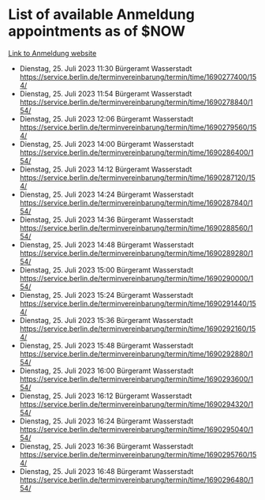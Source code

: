 # List of available Anmeldung appointments as of $NOW
[Link to Anmeldung website](https://service.berlin.de/terminvereinbarung/termin/tag.php?termin=1&anliegen[]=120686&dienstleisterlist=122210,122217,327316,122219,327312,122227,327314,122231,327346,122243,327348,122254,122252,329742,122260,329745,122262,329748,122271,327278,122273,327274,122277,327276,330436,122280,327294,122282,327290,122284,327292,122291,327270,122285,327266,122286,327264,122296,327268,150230,329760,122297,327286,122294,327284,122312,329763,122314,329775,122304,327330,122311,327334,122309,327332,317869,122281,327352,122279,329772,122283,122276,327324,122274,327326,122267,329766,122246,327318,122251,327320,122257,327322,122208,327298,122226,327300&herkunft=http%3A%2F%2Fservice.berlin.de%2Fdienstleistung%2F120686%2F)
- Dienstag, 25. Juli 2023 11:30 Bürgeramt Wasserstadt https://service.berlin.de/terminvereinbarung/termin/time/1690277400/154/
- Dienstag, 25. Juli 2023 11:54 Bürgeramt Wasserstadt https://service.berlin.de/terminvereinbarung/termin/time/1690278840/154/
- Dienstag, 25. Juli 2023 12:06 Bürgeramt Wasserstadt https://service.berlin.de/terminvereinbarung/termin/time/1690279560/154/
- Dienstag, 25. Juli 2023 14:00 Bürgeramt Wasserstadt https://service.berlin.de/terminvereinbarung/termin/time/1690286400/154/
- Dienstag, 25. Juli 2023 14:12 Bürgeramt Wasserstadt https://service.berlin.de/terminvereinbarung/termin/time/1690287120/154/
- Dienstag, 25. Juli 2023 14:24 Bürgeramt Wasserstadt https://service.berlin.de/terminvereinbarung/termin/time/1690287840/154/
- Dienstag, 25. Juli 2023 14:36 Bürgeramt Wasserstadt https://service.berlin.de/terminvereinbarung/termin/time/1690288560/154/
- Dienstag, 25. Juli 2023 14:48 Bürgeramt Wasserstadt https://service.berlin.de/terminvereinbarung/termin/time/1690289280/154/
- Dienstag, 25. Juli 2023 15:00 Bürgeramt Wasserstadt https://service.berlin.de/terminvereinbarung/termin/time/1690290000/154/
- Dienstag, 25. Juli 2023 15:24 Bürgeramt Wasserstadt https://service.berlin.de/terminvereinbarung/termin/time/1690291440/154/
- Dienstag, 25. Juli 2023 15:36 Bürgeramt Wasserstadt https://service.berlin.de/terminvereinbarung/termin/time/1690292160/154/
- Dienstag, 25. Juli 2023 15:48 Bürgeramt Wasserstadt https://service.berlin.de/terminvereinbarung/termin/time/1690292880/154/
- Dienstag, 25. Juli 2023 16:00 Bürgeramt Wasserstadt https://service.berlin.de/terminvereinbarung/termin/time/1690293600/154/
- Dienstag, 25. Juli 2023 16:12 Bürgeramt Wasserstadt https://service.berlin.de/terminvereinbarung/termin/time/1690294320/154/
- Dienstag, 25. Juli 2023 16:24 Bürgeramt Wasserstadt https://service.berlin.de/terminvereinbarung/termin/time/1690295040/154/
- Dienstag, 25. Juli 2023 16:36 Bürgeramt Wasserstadt https://service.berlin.de/terminvereinbarung/termin/time/1690295760/154/
- Dienstag, 25. Juli 2023 16:48 Bürgeramt Wasserstadt https://service.berlin.de/terminvereinbarung/termin/time/1690296480/154/
